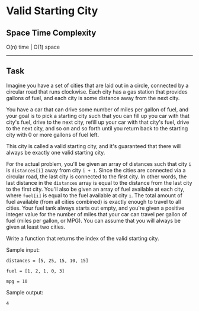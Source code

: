 # Valid Starting City 

## Space Time Complexity

O(n) time | O(1) space

---

## Task


Imagine you have a set of cities that are laid out in a circle, connected by a circular road that runs clockwise. Each city has a gas station that provides gallons of fuel, and each city is some distance away from the next city.


You have a car that can drive some number of miles per gallon of fuel, and your goal is to pick a starting city such that you can fill up you car with that city's fuel, drive to the next city, refill up your car with that city's fuel, drive to the next city, and so on and so forth until you return back to the starting city with 0 or more gallons of fuel left.


This city is called a valid starting city, and it's guaranteed that there will always be exactly one valid starting city.


For the actual problem, you'll be given an array of distances such that city `i` is `distances[i]` away from city `i + 1`. Since the cities are connected via a circular road, the last city is connected to the first city. In other words, the last distance in the `distances` array is equal to the distance from the last city to the first city. You'll also be given an array of fuel available at each city, where `fuel[i]`  is equal to the fuel available at city `i`. The total amount of fuel available (from all cities combined) is exactly enough to travel to all cities. Your fuel tank always starts out empty, and you're given a positive integer value for the number of miles that your car can travel per gallon of fuel (miles per gallon, or MPG). You can assume that you will always be given at least two cities. 
  
Write a function that returns the index of the valid starting city. 

Sample input:

```
distances = [5, 25, 15, 10, 15]

fuel = [1, 2, 1, 0, 3]

mpg = 10
```

Sample output:

```
4
```


